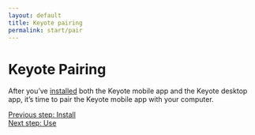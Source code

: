 ```yaml
---
layout: default
title: Keyote pairing
permalink: start/pair
---
```


Keyote Pairing
====================

After you’ve [installed](install) both the Keyote mobile app and the Keyote desktop app, it’s time to pair the Keyote mobile app with your computer.



<div class="container mt-5">
	<div class="row justify-content-center">
		<div class="col-sm-4">
			<a href="install" class="btn btn-outline-primary btn-lg w-100">
				<div>
					<i class="fas fa-backward"></i>
					<div class="cell-text">Previous step: Install</div>
				</div>
			</a>
		</div>
		<div class="col-sm-4">
			<a href="use" class="btn btn-outline-primary btn-lg w-100">
				<div>
					<i class="fas fa-forward"></i>
					<div class="cell-text">Next step: Use</div>
				</div>
			</a>
		</div>
	</div>
</div>
